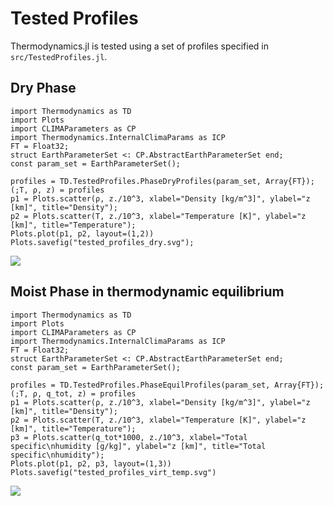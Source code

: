 # Tested Profiles

Thermodynamics.jl is tested using a set of profiles specified in `src/TestedProfiles.jl`.

## Dry Phase

```@example
import Thermodynamics as TD
import Plots
import CLIMAParameters as CP
import Thermodynamics.InternalClimaParams as ICP
FT = Float32;
struct EarthParameterSet <: CP.AbstractEarthParameterSet end;
const param_set = EarthParameterSet();

profiles = TD.TestedProfiles.PhaseDryProfiles(param_set, Array{FT});
(;T, ρ, z) = profiles
p1 = Plots.scatter(ρ, z./10^3, xlabel="Density [kg/m^3]", ylabel="z [km]", title="Density");
p2 = Plots.scatter(T, z./10^3, xlabel="Temperature [K]", ylabel="z [km]", title="Temperature");
Plots.plot(p1, p2, layout=(1,2))
Plots.savefig("tested_profiles_dry.svg");
```
![](tested_profiles_dry.svg)

## Moist Phase in thermodynamic equilibrium

```@example
import Thermodynamics as TD
import Plots
import CLIMAParameters as CP
import Thermodynamics.InternalClimaParams as ICP
FT = Float32;
struct EarthParameterSet <: CP.AbstractEarthParameterSet end;
const param_set = EarthParameterSet();

profiles = TD.TestedProfiles.PhaseEquilProfiles(param_set, Array{FT});
(;T, ρ, q_tot, z) = profiles
p1 = Plots.scatter(ρ, z./10^3, xlabel="Density [kg/m^3]", ylabel="z [km]", title="Density");
p2 = Plots.scatter(T, z./10^3, xlabel="Temperature [K]", ylabel="z [km]", title="Temperature");
p3 = Plots.scatter(q_tot*1000, z./10^3, xlabel="Total specific\nhumidity [g/kg]", ylabel="z [km]", title="Total specific\nhumidity");
Plots.plot(p1, p2, p3, layout=(1,3))
Plots.savefig("tested_profiles_virt_temp.svg")
```
![](tested_profiles_virt_temp.svg)
